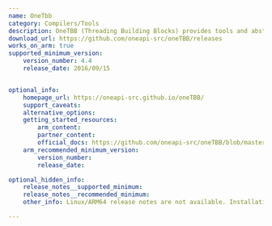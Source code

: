 ```yaml
---
name: OneTbb
category: Compilers/Tools
description: OneTBB (Threading Building Blocks) provides tools and abstractions that make it easier for developers to write parallel code in C++, without requiring deep knowledge of threading or concurrency.
download_url: https://github.com/oneapi-src/oneTBB/releases
works_on_arm: true
supported_minimum_version:
    version_number: 4.4
    release_date: 2016/09/15


optional_info:
    homepage_url: https://oneapi-src.github.io/oneTBB/
    support_caveats:
    alternative_options:
    getting_started_resources:
        arm_content:
        partner_content:
        official_docs: https://github.com/oneapi-src/oneTBB/blob/master/INSTALL.md
    arm_recommended_minimum_version:
        version_number:
        release_date:

optional_hidden_info:
    release_notes__supported_minimum:
    release_notes__recommended_minimum:
    other_info: Linux/ARM64 release notes are not available. Installation and Testing are done using "apt install libtbb-dev". Kindly refer [here](https://launchpad.net/ubuntu/+source/tbb). The minimum version of tbb v4.4 corresponds to ubuntu:16.04 and v5.0 to ubuntu:22.04.

---
```

